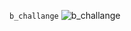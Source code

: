 ``` b_challange ```
![b_challange](https://github.com/abhishekbharawaj/forensics/blob/main/pictures/Freedom.jpg)
